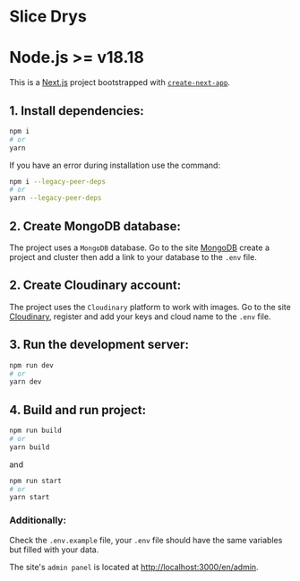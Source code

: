 # Slice Drys

# Node.js >= v18.18

This is a [Next.js](https://nextjs.org/) project bootstrapped with [`create-next-app`](https://github.com/vercel/next.js/tree/canary/packages/create-next-app).

## 1. Install dependencies:

```bash
npm i
# or
yarn
```

If you have an error during installation use the command:

```bash
npm i --legacy-peer-deps
# or
yarn --legacy-peer-deps
```

## 2. Create MongoDB database:

The project uses a `MongoDB` database. Go to the site [MongoDB](https://www.mongodb.com) create a project and cluster then add a link to your database to the `.env` file.

## 2. Create Cloudinary account:

The project uses the `Cloudinary` platform to work with images. Go to the site [Cloudinary](https://cloudinary.com/home), register and add your keys and cloud name to the `.env` file.

## 3. Run the development server:

```bash
npm run dev
# or
yarn dev
```

## 4. Build and run project:

```bash
npm run build
# or
yarn build
```

and

```bash
npm run start
# or
yarn start
```

### Additionally:

Check the `.env.example` file, your `.env` file should have the same variables but filled with your data.

The site's `admin panel` is located at [http://localhost:3000/en/admin](http://localhost:3000/en/admin).